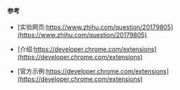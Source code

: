 #### 参考

- [实验网页:https://www.zhihu.com/question/20179805](https://www.zhihu.com/question/20179805)

- [介绍:https://developer.chrome.com/extensions](https://developer.chrome.com/extensions)
- [官方示例:https://developer.chrome.com/extensions](https://developer.chrome.com/extensions)

